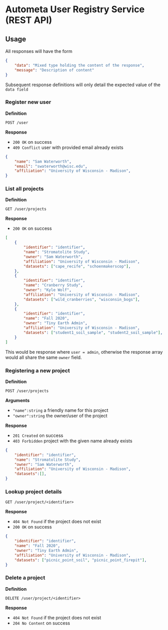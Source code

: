 # Autometa User Registry Service (REST API)

## Usage

All responses will have the form

```json
{
    "data": "Mixed type holding the content of the response",
    "message": "Description of content"
}
```

Subsequent response definitions will only detail the expected value of the `data field`

### Register new user

**Definition**

`POST /user`

**Response**

- `200 OK` on success
- `409 Conflict` user with provided email already exists

```json
{
    "name": "Sam Waterworth",
    "email": "swaterworth@wisc.edu",
    "affiliation": "University of Wisconsin - Madison",
}
```

### List all projects

**Definition**

`GET /user/projects`

**Response**

- `200 OK` on success

```json
[
    {
        "identifier": "identifier",
        "name": "Stromatolite Study",
        "owner": "Sam Waterworth",
        "affiliation": "University of Wisconsin - Madison",
        "datasets": ["cape_recife", "schoenmakerscop"],
    },
    {
        "identifier": "identifier",
        "name": "Cranberry Study",
        "owner": "Kyle Wolf",
        "affiliation": "University of Wisconsin - Madison",
        "datasets": ["wild_cranberries", "wisconsin_bogs"],
    },
    {
        "identifier": "identifier",
        "name": "Fall 2020",
        "owner": "Tiny Earth Admin",
        "affiliation": "University of Wisconsin - Madison",
        "datasets": ["student1_soil_sample", "student2_soil_sample"],
    }
]
```

This would be response where `user = admin`, otherwise the response array would all share the same `owner` field.

### Registering a new project

**Definition**

`POST /user/projects`

**Arguments**

- `"name":string` a friendly name for this project
- `"owner":string` the owner/user of the project

**Response**

- `201 Created` on success
- `403 Forbidden` project with the given name already exists

```json
{
    "identifier": "identifier",
    "name": "Stromatolite Study",
    "owner": "Sam Waterworth",
    "affiliation": "University of Wisconsin - Madison",
    "datasets":[],
}
```

### Lookup project details

`GET /user/project/<identifier>`

**Response**

- `404 Not Found` if the project does not exist
- `200 OK` on success

```json
{
    "identifier": "identifier",
    "name": "Fall 2020",
    "owner": "Tiny Earth Admin",
    "affiliation": "University of Wisconsin - Madison",
    "datasets": ["picnic_point_soil", "picnic_point_firepit"],
}
```

### Delete a project

**Definition**

`DELETE /user/project/<identifier>`

**Response**

- `404 Not Found` if the project does not exist
- `204 No Content` on success
